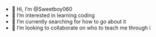 - 👋 Hi, I’m @Sweetboy060
- 👀 I’m interested in learning coding
- 🌱 I’m currently searching for how to go about it
- 💞️ I’m looking to collaborate on who to teach me through i
